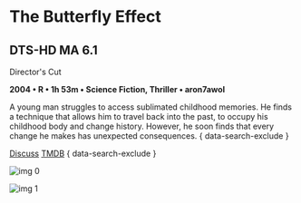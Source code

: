 # The Butterfly Effect

## DTS-HD MA 6.1

Director's Cut

**2004 • R • 1h 53m • Science Fiction, Thriller • aron7awol**

A young man struggles to access sublimated childhood memories. He finds a technique that allows him to travel back into the past, to occupy his childhood body and change history. However, he soon finds that every change he makes has unexpected consequences.
{ data-search-exclude }

[Discuss](https://www.avsforum.com/threads/bass-eq-for-filtered-movies.2995212/post-57814472)  [TMDB](1954)
{ data-search-exclude }

![img 0](https://i.imgur.com/VZdbeFH.jpg)

![img 1](https://i.imgur.com/4SHChTP.jpg)

